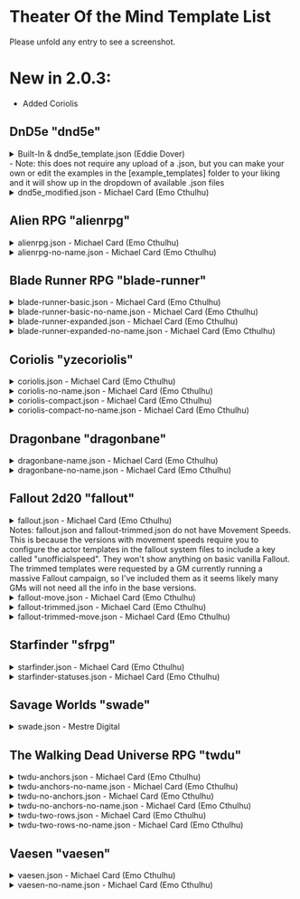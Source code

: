# Theater Of the Mind Template List

Please unfold any entry to see a screenshot.

# New in 2.0.3:
  - Added Coriolis

## DnD5e "dnd5e"

<details>

  ![](./images/preview1.png)
  <summary>
  Built-In & dnd5e_template.json (Eddie Dover)
  <br/>
  - Note: this does not require any upload of a .json, but you can make your own or edit the examples in the [example_templates] folder to your liking and it will show up in the dropdown of available .json files
  </summary>
</details>

<details>

![](./example_templates/dnd5e/dnd5e_modified.jpg)

<summary>dnd5e_modified.json - Michael Card (Emo Cthulhu)</summary></details>

## Alien RPG "alienrpg"

<details>

![](./example_templates/alienrpg/alienrpg.jpg)

<summary>
alienrpg.json - Michael Card (Emo Cthulhu)</summary>
</details>

<details>

![](./example_templates/alienrpg/alienrpg-no-name.jpg)

<summary>
alienrpg-no-name.json - Michael Card (Emo Cthulhu)</summary>
</details>

## Blade Runner RPG "blade-runner"

<details>

![](./example_templates/blade-runner/blade-runner-basic.jpg)

<summary>blade-runner-basic.json - Michael Card (Emo Cthulhu)</summary></details>

<details>

![](./example_templates/blade-runner/blade-runner-basic-no-name.jpg)

<summary>blade-runner-basic-no-name.json - Michael Card (Emo Cthulhu)</summary></details>

<details>

![](./example_templates/blade-runner/blade-runner-expanded.jpg)

<summary>blade-runner-expanded.json - Michael Card (Emo Cthulhu)</summary></details>

<details>

![](./example_templates/blade-runner/blade-runner-expanded-no-name.jpg)

<summary>blade-runner-expanded-no-name.json - Michael Card (Emo Cthulhu)</summary></details>

## Coriolis "yzecoriolis"

<details>

![](./example_templates/coriolis/coriolis.jpg)

<summary>coriolis.json - Michael Card (Emo Cthulhu)</summary></details>

<details>

![](./example_templates/coriolis/coriolis-no-name.jpg)

<summary>coriolis-no-name.json - Michael Card (Emo Cthulhu)</summary></details>

<details>

![](./example_templates/coriolis/coriolis-compact.jpg)

<summary>coriolis-compact.json - Michael Card (Emo Cthulhu)</summary></details>

<details>

![](./example_templates/coriolis/coriolis-compact-no-name.jpg)

<summary>coriolis-compact-no-name.json - Michael Card (Emo Cthulhu)</summary></details>

## Dragonbane "dragonbane"

<details>

![](./example_templates/dragonbane/dragonbane-name.jpg)

<summary>dragonbane-name.json - Michael Card (Emo Cthulhu)</summary></details>

<details>

![](./example_templates/dragonbane/dragonbane-no-name.jpg)

<summary>dragonbane-no-name.json - Michael Card (Emo Cthulhu)</summary></details>

## Fallout 2d20 "fallout"

<details>

![](./example_templates/fallout/fallout.jpg)

<summary>fallout.json - Michael Card (Emo Cthulhu)</br>Notes: fallout.json and fallout-trimmed.json do not have Movement Speeds. This is because the versions with movement speeds require you to configure the actor templates in the fallout system files to include a key called "unofficialspeed". They won't show anything on basic vanilla Fallout. The trimmed templates were requested by a GM currently running a massive Fallout campaign, so I've included them as it seems likely many GMs will not need all the info in the base versions.</summary></details>

<details>

![](./example_templates/fallout/fallout-move.jpg)

<summary>fallout-move.json - Michael Card (Emo Cthulhu)</summary></details>

<details>

![](./example_templates/fallout/fallout-trimmed.jpg)

<summary>fallout-trimmed.json - Michael Card (Emo Cthulhu)</summary></details>

<details>

![](./example_templates/fallout/fallout-trimmed-move.jpg)

<summary>fallout-trimmed-move.json - Michael Card (Emo Cthulhu)</summary></details>

## Starfinder "sfrpg"

<details>

![](./example_templates/starfinder/starfinder.jpg)

<summary>starfinder.json - Michael Card (Emo Cthulhu)</summary></details>

<details>

![](./example_templates/starfinder/starfinder-statuses.jpg)

<summary>starfinder-statuses.json - Michael Card (Emo Cthulhu)</summary></details>

## Savage Worlds "swade"

<details>

![](./example_templates/swade/swade.jpg)

<summary>swade.json - Mestre Digital</summary></details>

## The Walking Dead Universe RPG "twdu"

<details>

![](./example_templates/thewalkingdead/twdu-anchors.jpg)

<summary>twdu-anchors.json - Michael Card (Emo Cthulhu)</summary></details>

<details>

![](./example_templates/thewalkingdead/twdu-anchors-no-name.jpg)

<summary>twdu-anchors-no-name.json - Michael Card (Emo Cthulhu)</summary></details>

<details>

![](./example_templates/thewalkingdead/twdu-no-anchors.jpg)

<summary>twdu-no-anchors.json - Michael Card (Emo Cthulhu)</summary></details>

<details>

![](./example_templates/thewalkingdead/twdu-no-anchors-no-name.jpg)

<summary>twdu-no-anchors-no-name.json - Michael Card (Emo Cthulhu)</summary></details>

<details>

![](./example_templates/thewalkingdead/twdu-two-rows.jpg)

<summary>twdu-two-rows.json - Michael Card (Emo Cthulhu)</summary></details>

<details>

![](./example_templates/thewalkingdead/twdu-two-rows-no-name.jpg)

<summary>twdu-two-rows-no-name.json - Michael Card (Emo Cthulhu)</summary></details>

## Vaesen "vaesen"

<details>

![](./example_templates/vaesen/vaesen.jpg)

<summary>vaesen.json - Michael Card (Emo Cthulhu)</summary></details>

<details>

![](./example_templates/vaesen/vaesen-no-name.jpg)

<summary>vaesen-no-name.json - Michael Card (Emo Cthulhu)</summary></details>
